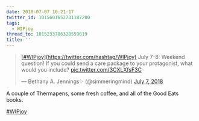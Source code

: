 ```yaml
---
date: 2018-07-07 10:21:17
twitter_id: 1015601652731187200
tags:
  - WIPjoy
thread_to: 1015233786328559619
title: ''
---
```


<blockquote class="twitter-tweet"><p lang="en" dir="ltr"><a href="https://twitter.com/hashtag/WIPjoy?src=hash&amp;ref_src=twsrc%5Etfw">[#WIPjoy](https://twitter.com/hashtag/WIPjoy)</a> July 7-8: Weekend question! If you could send a care package to your protagonist, what would you include? <a href="https://t.co/3CXLXfsF3C">pic.twitter.com/3CXLXfsF3C</a></p>&mdash; Bethany A. Jennings✨ (@simmeringmind) <a href="https://twitter.com/simmeringmind/status/1015446582626529281?ref_src=twsrc%5Etfw">July 7, 2018</a></blockquote>
<script async src="https://platform.twitter.com/widgets.js" charset="utf-8"></script>

A couple of Thermapens, some fresh coffee, and all of the Good Eats books.

[#WIPjoy](https://twitter.com/hashtag/WIPjoy)
